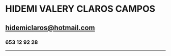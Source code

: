 # **HIDEMI VALERY CLAROS CAMPOS**


## **hidemiclaros@hotmail.com**


### 653 12 92 28


****************************************************************************************************

